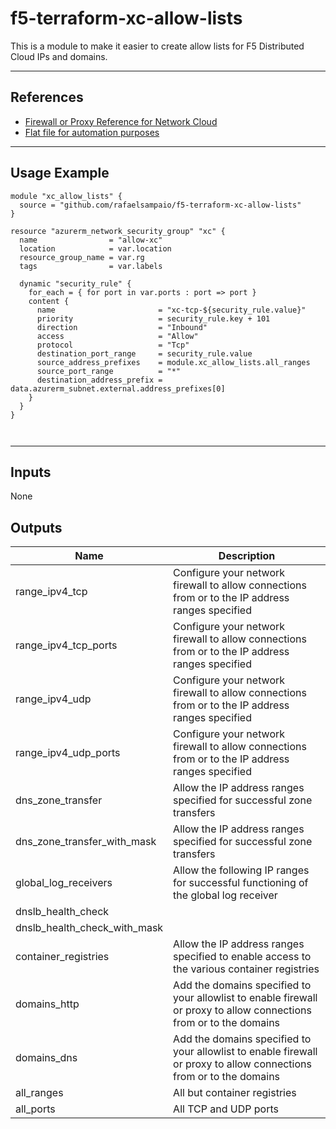 # f5-terraform-xc-allow-lists

This is a module to make it easier to create allow lists for F5 Distributed Cloud IPs and domains.

---

## References

- [Firewall or Proxy Reference for Network Cloud](https://docs.cloud.f5.com/docs/reference/network-cloud-ref)
- [Flat file for automation purposes](https://docs.cloud.f5.com/docs/93c585ade9c22ae0060822d112a934fc/ips-domains.txt)

---

## Usage Example

```hcl
module "xc_allow_lists" {
  source = "github.com/rafaelsampaio/f5-terraform-xc-allow-lists"
}

resource "azurerm_network_security_group" "xc" {
  name                = "allow-xc"
  location            = var.location
  resource_group_name = var.rg
  tags                = var.labels

  dynamic "security_rule" {
    for_each = { for port in var.ports : port => port }
    content {
      name                       = "xc-tcp-${security_rule.value}"
      priority                   = security_rule.key + 101
      direction                  = "Inbound"
      access                     = "Allow"
      protocol                   = "Tcp"
      destination_port_range     = security_rule.value
      source_address_prefixes    = module.xc_allow_lists.all_ranges
      source_port_range          = "*"
      destination_address_prefix = data.azurerm_subnet.external.address_prefixes[0]
    }
  }
}



```

---

## Inputs

None

## Outputs

| Name                         | Description                                                                                                         |
| ---------------------------- | ------------------------------------------------------------------------------------------------------------------- |
| range_ipv4_tcp               | Configure your network firewall to allow connections from or to the IP address ranges specified                     |
| range_ipv4_tcp_ports         | Configure your network firewall to allow connections from or to the IP address ranges specified                     |
| range_ipv4_udp               | Configure your network firewall to allow connections from or to the IP address ranges specified                     |
| range_ipv4_udp_ports         | Configure your network firewall to allow connections from or to the IP address ranges specified                     |
| dns_zone_transfer            | Allow the IP address ranges specified for successful zone transfers                                                 |
| dns_zone_transfer_with_mask  | Allow the IP address ranges specified for successful zone transfers                                                 |
| global_log_receivers         | Allow the following IP ranges for successful functioning of the global log receiver                                 |
| dnslb_health_check           |                                                                                                                     |
| dnslb_health_check_with_mask |                                                                                                                     |
| container_registries         | Allow the IP address ranges specified to enable access to the various container registries                          |
| domains_http                 | Add the domains specified to your allowlist to enable firewall or proxy to allow connections from or to the domains |
| domains_dns                  | Add the domains specified to your allowlist to enable firewall or proxy to allow connections from or to the domains |
| all_ranges                   | All but container registries                                                                                        |
| all_ports                    | All TCP and UDP ports                                                                                               |
